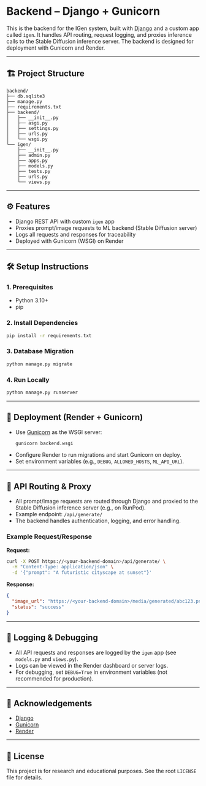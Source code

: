# Backend – Django + Gunicorn

This is the backend for the IGen system, built with [Django](https://www.djangoproject.com/) and a custom app called `igen`. It handles API routing, request logging, and proxies inference calls to the Stable Diffusion inference server. The backend is designed for deployment with Gunicorn and Render.

---

## 🏗️ Project Structure

```
backend/
├── db.sqlite3
├── manage.py
├── requirements.txt
├── backend/
│   ├── __init__.py
│   ├── asgi.py
│   ├── settings.py
│   ├── urls.py
│   └── wsgi.py
└── igen/
    ├── __init__.py
    ├── admin.py
    ├── apps.py
    ├── models.py
    ├── tests.py
    ├── urls.py
    └── views.py
```

---

## ⚙️ Features

- Django REST API with custom `igen` app
- Proxies prompt/image requests to ML backend (Stable Diffusion server)
- Logs all requests and responses for traceability
- Deployed with Gunicorn (WSGI) on Render

---

## 🛠️ Setup Instructions

### 1. Prerequisites
- Python 3.10+
- pip

### 2. Install Dependencies

```bash
pip install -r requirements.txt
```

### 3. Database Migration

```bash
python manage.py migrate
```

### 4. Run Locally

```bash
python manage.py runserver
```

---

## 🚀 Deployment (Render + Gunicorn)

- Use [Gunicorn](https://gunicorn.org/) as the WSGI server:
  ```bash
  gunicorn backend.wsgi
  ```
- Configure Render to run migrations and start Gunicorn on deploy.
- Set environment variables (e.g., `DEBUG`, `ALLOWED_HOSTS`, `ML_API_URL`).

---

## 🔗 API Routing & Proxy

- All prompt/image requests are routed through Django and proxied to the Stable Diffusion inference server (e.g., on RunPod).
- Example endpoint: `/api/generate/`
- The backend handles authentication, logging, and error handling.

### Example Request/Response

**Request:**
```bash
curl -X POST https://<your-backend-domain>/api/generate/ \
  -H "Content-Type: application/json" \
  -d '{"prompt": "A futuristic cityscape at sunset"}'
```

**Response:**
```json
{
  "image_url": "https://<your-backend-domain>/media/generated/abc123.png",
  "status": "success"
}
```

---

## 📝 Logging & Debugging

- All API requests and responses are logged by the `igen` app (see `models.py` and `views.py`).
- Logs can be viewed in the Render dashboard or server logs.
- For debugging, set `DEBUG=True` in environment variables (not recommended for production).

---

## 🙏 Acknowledgements

- [Django](https://www.djangoproject.com/)
- [Gunicorn](https://gunicorn.org/)
- [Render](https://render.com/)

---

## 📄 License

This project is for research and educational purposes. See the root `LICENSE` file for details.
